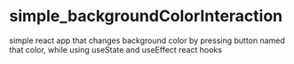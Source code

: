 # simple_backgroundColorInteraction
simple react app that changes background color by pressing button named that color, while using useState and useEffect react hooks
